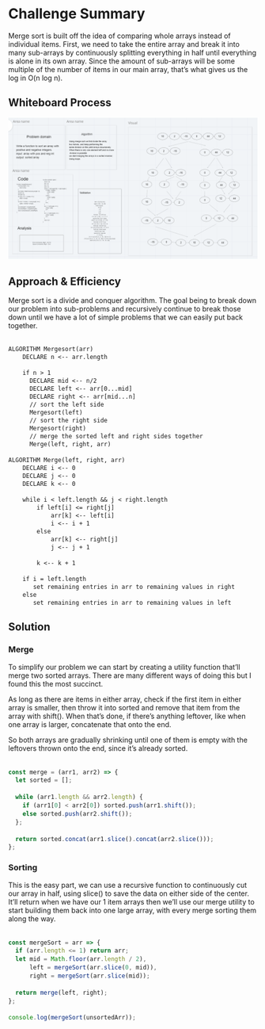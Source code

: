 # Challenge Summary
<!-- Description of the challenge -->
Merge sort is built off the idea of comparing whole arrays instead of individual items. First, we need to take the entire array and break it into many sub-arrays by continuously splitting everything in half until everything is alone in its own array. Since the amount of sub-arrays will be some multiple of the number of items in our main array, that’s what gives us the log in O(n log n).

## Whiteboard Process
<!-- Embedded whiteboard image -->
![mergeSort](../../../../assets/mergeSort.png)

## Approach & Efficiency
<!-- What approach did you take? Why? What is the Big O space/time for this approach? -->
Merge sort is a divide and conquer algorithm. The goal being to break down our problem into sub-problems and recursively continue to break those down until we have a lot of simple problems that we can easily put back together.

```pseudo-code

ALGORITHM Mergesort(arr)
    DECLARE n <-- arr.length
           
    if n > 1
      DECLARE mid <-- n/2
      DECLARE left <-- arr[0...mid]
      DECLARE right <-- arr[mid...n]
      // sort the left side
      Mergesort(left)
      // sort the right side
      Mergesort(right)
      // merge the sorted left and right sides together
      Merge(left, right, arr)

ALGORITHM Merge(left, right, arr)
    DECLARE i <-- 0
    DECLARE j <-- 0
    DECLARE k <-- 0

    while i < left.length && j < right.length
        if left[i] <= right[j]
            arr[k] <-- left[i]
            i <-- i + 1
        else
            arr[k] <-- right[j]
            j <-- j + 1
            
        k <-- k + 1

    if i = left.length
       set remaining entries in arr to remaining values in right
    else
       set remaining entries in arr to remaining values in left

```

## Solution
<!-- Show how to run your code, and examples of it in action -->
### Merge

To simplify our problem we can start by creating a utility function that’ll merge two sorted arrays. There are many different ways of doing this but I found this the most succinct.

As long as there are items in either array, check if the first item in either array is smaller, then throw it into sorted and remove that item from the array with shift(). When that’s done, if there’s anything leftover, like when one array is larger, concatenate that onto the end.

So both arrays are gradually shrinking until one of them is empty with the leftovers thrown onto the end, since it’s already sorted.

```javascript

const merge = (arr1, arr2) => {
  let sorted = [];

  while (arr1.length && arr2.length) {
    if (arr1[0] < arr2[0]) sorted.push(arr1.shift());
    else sorted.push(arr2.shift());
  };

  return sorted.concat(arr1.slice().concat(arr2.slice()));
};

```

### Sorting

This is the easy part, we can use a recursive function to continuously cut our array in half, using slice() to save the data on either side of the center. It’ll return when we have our 1 item arrays then we’ll use our merge utility to start building them back into one large array, with every merge sorting them along the way.

```javascript

const mergeSort = arr => {
  if (arr.length <= 1) return arr;
  let mid = Math.floor(arr.length / 2),
      left = mergeSort(arr.slice(0, mid)),
      right = mergeSort(arr.slice(mid));

  return merge(left, right);
};

console.log(mergeSort(unsortedArr));

```
